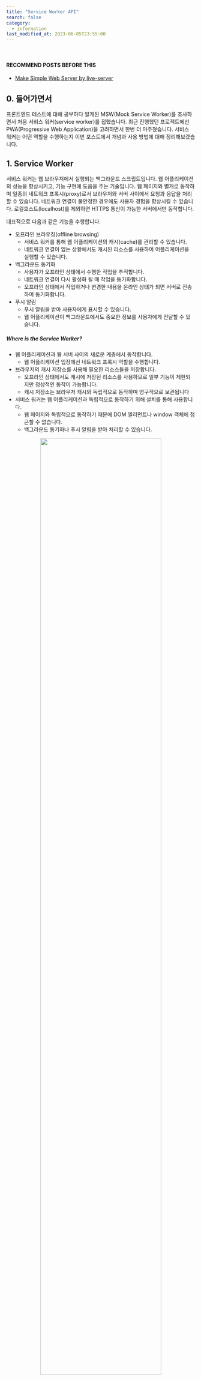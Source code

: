 ```yaml
---
title: "Service Worker API"
search: false
category:
  - information
last_modified_at: 2023-06-05T23:55:00
---
```


<br/>

#### RECOMMEND POSTS BEFORE THIS

* [Make Simple Web Server by live-server][live-server-link]

## 0. 들어가면서

프론트엔드 테스트에 대해 공부하다 알게된 MSW(Mock Service Worker)를 조사하면서 처음 서비스 워커(service worker)를 접했습니다. 
최근 진행했던 프로젝트에선 PWA(Progressive Web Application)을 고려하면서 한번 더 마주쳤습니다. 
서비스 워커는 어떤 역할을 수행하는지 이번 포스트에서 개념과 사용 방법에 대해 정리해보겠습니다. 

## 1. Service Worker

서비스 워커는 웹 브라우저에서 실행되는 백그라운드 스크립트입니다. 
웹 어플리케이션의 성능을 향상시키고, 기능 구현에 도움을 주는 기술입니다. 
웹 페이지와 별개로 동작하며 일종의 네트워크 프록시(proxy)로서 브라우저와 서버 사이에서 요청과 응답을 처리할 수 있습니다. 
네트워크 연결이 불안정한 경우에도 사용자 경험을 향상시킬 수 있습니다. 
로컬호스트(localhost)를 제외하면 HTTPS 통신이 가능한 서버에서만 동작합니다. 

대표적으로 다음과 같은 기능을 수행합니다.

* 오프라인 브라우징(offline browsing)
    * 서비스 워커를 통해 웹 어플리케이션의 캐시(cache)를 관리할 수 있습니다.
    * 네트워크 연결이 없는 상황에서도 캐시된 리소스를 사용하여 어플리케이션을 실행할 수 있습니다.
* 백그라운드 동기화
    * 사용자가 오프라인 상태에서 수행한 작업을 추적합니다.
    * 네트워크 연결이 다시 활성화 될 때 작업을 동기화합니다.
    * 오프라인 상태에서 작업하거나 변경한 내용을 온라인 상태가 되면 서버로 전송하여 동기화합니다.
* 푸시 알림
    * 푸시 알림을 받아 사용자에게 표시할 수 있습니다.
    * 웹 어플리케이션이 백그라운드에서도 중요한 정보를 사용자에게 전달할 수 있습니다.

##### Where is the Service Worker?

* 웹 어플리케이션과 웹 서버 사이의 새로운 계층에서 동작합니다.
    * 웹 어플리케이션 입장에선 네트워크 프록시 역할을 수행합니다.
* 브라우저의 캐시 저장소를 사용해 필요한 리소스들을 저장합니다.
    * 오프라인 상태에서도 캐시에 저장된 리소스를 사용하므로 일부 기능이 제한되지만 정상적인 동작이 가능합니다.
    * 캐시 저장소는 브라우저 캐시와 독립적으로 동작하며 영구적으로 보관됩니다
* 서비스 워커는 웹 어플리케이션과 독립적으로 동작하기 위해 설치를 통해 사용합니다.
    * 웹 페이지와 독립적으로 동작하기 때문에 DOM 엘리먼트나 window 객체에 접근할 수 없습니다. 
    * 백그라운드 동기화나 푸시 알림을 받아 처리할 수 있습니다.

<p align="center">
    <img src="/images/service-worker-api-1.JPG" width="80%" class="image__border">
</p>

## 2. Service Worker Lifecycle and States

서비스 워커는 설치에서 활성화까지 아래와 같은 상태를 거치게 됩니다. 

1. installing
    * `navigator.serviceWorker.register()` 함수 호출에 의해 설치가 시작됩니다.
    * 서비스 워커는 installing 상태가 되며 install 이벤트 콜백 함수가 실행됩니다.
    * 해당 콜백 함수에서 필요한 리소스를 사전에 캐시에 저장하는 등의 작업을 처리합니다.
    * 설치에 실패하는 경우 redundant 상태로 변경됩니다.
1. installed / waiting
    * 서비스 워커 설치가 완료되면 installed 상태가 됩니다.
    * 현재 활성화 된 서비스 워커가 없다면 activating 상태가 됩니다.
    * 현재 활성화 된 서비스 워커가 있다면 waiting 상태가 됩니다.
    * 현재 서비스 워커가 동작 중에 정지되는 것을 방지하고자 제어 중인 모든 웹 어플리케이션이 종료되면 대기 중인 새로운 워커로 변경됩니다.
    * `skipWaiting()` 함수를 통해 대기 상태 없이 즉시 새로운 서비스 워커를 사용할 수도 있습니다.
1. activating
    * 서비스 워커가 활성화되기 전 상태이며 activate 이벤트 콜백 함수가 실행됩니다.
    * HTML 문서가 서비스 워커에 의해 제어되려면 리로드(reload)되어야 하지만, `client.claim()` 함수 호출을 통해 리로드 없이 재정의할 수 있습니다.
1. activated
    * 서비스 워커가 활성화 된 상태이며 이 시점부터 fetch, push, sync 등의 이벤트 콜백을 받아 처리할 수 있습니다.
1. redundant
    * 서비스 워커가 설치 중 실패하거나 새로운 버전으로 교체되면 redundant 상태가 됩니다.
    * redundant 상태의 서비스 워커는 앱에 아무런 영향을 미치지 못 합니다.

<p align="center">
    <img src="/images/service-worker-api-2.JPG" width="80%" class="image__border image__padding">
</p>
<center>https://www.oreilly.com/library/view/building-progressive-web/9781491961643/ch04.html</center>

## 3. Practice

서비스 워커는 이벤트 기반으로 동작합니다. 
이번 포스트에선 간단하게 fetch 이벤트를 통해 이미지를 캐싱하는 예제를 다뤄보겠습니다. 
아래 목록은 서비스 워커에서 다룰 수 있는 이벤트 종류입니다.

* Lifecycle Events
    * install
    * activate
* Legacy Events
    * message
    * messageerror
* Functional Events
    * fetch
    * sync
    * push
    * notificationclick
    * notificationclose
    * canmakepayment
    * paymentrequest

### 3.1. index HTML

* HTML 문서 마지막 부분에서 regsiterServiceWorker 함수를 호출해 서비스 워커를 등록합니다.
    * 서비스 워커는 프로젝트 폴더에 `service-worker.js` 스크립트 파일로 존재합니다.
* 두 개의 버튼이 존재하며 각 버튼은 다음과 같은 동작을 수행합니다.
    * Clear Cache 버튼 - 브라우저 캐시를 삭제합니다.
    * Cat Image 버튼 - 고양이 이미지를 서버로부터 받아서 보여줍니다.

```html
<html lang="en">

<head>
    <meta charset="UTF-8">
    <meta http-equiv="X-UA-Compatible" content="IE=edge">
    <meta name="viewport" content="width=device-width, initial-scale=1.0">
    <link rel="stylesheet" href="./style.css">
    <title>Document</title>
</head>

<body>
    <main>
        <div class="image">
            <img id="cat-image" src="https://cdn2.thecatapi.com/images/3k0.jpg" alt="cat">
        </div>
        <div class="buttons">
            <button onclick="clearCache()">Clear Cache</button>
            <button onclick="fetchCat()">Cat Image</button>
        </div>
    </main>
</body>

<script>
    function regsiterServiceWorker() {
        if ('serviceWorker' in navigator) {
            navigator.serviceWorker
                .register('./service-worker.js')
                .then(function (registration) {
                    if (registration.active && !navigator.serviceWorker.controller) {
                        window.location.reload();
                    }
                    console.log('register service worker - ', serviceWorker);
                });
        }
    }

    function clearCache() {
        if ('caches' in window) {
            return caches.keys()
                .then(function (keyList) {
                    console.log(keyList)
                    return Promise.all(keyList.map(function (key) {
                        return caches.delete(key);
                    }));
                })
        }
        return Promise.resolve();
    }

    function fetchCat() {
        fetch('https://api.thecatapi.com/v1/images/search?limit=1')
            .then(response => response.json())
            .then(data => {
                const catImage = document.querySelector("#cat-image");
                catImage.src = data[0].url;
            })
            .catch(error => console.log(error));
    }

    regsiterServiceWorker();
</script>

</html>
```

### 3.2. service-worker Script

서비스 워커에서 다음과 같은 이벤트를 처리합니다.

* install event
    * 서비스 워커를 설치 완료 전에 로그를 출력합니다.
* activate event
    * 서비스 워커가 활성화 상태 전에 로그를 출력합니다.
    * clients.claim() 함수를 호출하여 리로드 없이 서비스 워커를 활성화합니다.
* fetch event
    * 네트워크 요청 이벤트를 처리합니다.
    * 캐시에 데이터가 존재하면 이를 반환합니다.
    * 캐시에 데이터가 존재하지 않으면 서버에 요청 후 응답을 캐시에 저장하고 이를 반환합니다.

```js
self.addEventListener('install', event => {
    console.log('[Service Worker] install');
});

self.addEventListener('activate', event => {
    console.log('[Service Worker] activate');
    clients.claim();
});

self.addEventListener('fetch', fetchHandler);

function fetchHandler(event) {
    const { request } = event;
    console.log("[Service Worker] fetch ", request);
    event.respondWith(
        caches.match(request)
            .then(response => {
                return response || fetchAndCaching(request);
            })
    );
}

function fetchAndCaching(request) {
    return fetch(request)
        .then(response =>
            caches.open('my-cache')
                .then(cache => {
                    cache.put(request, response.clone());
                    return response;
                })
                .catch(error => console.log(error))
        );
}
```

### 3.3. Run Web Server

* [live-server][live-server-link] 명령어를 통해 로컬 머신에서 간단하게 웹 서버를 실행합니다.

```
$ live-server             

Serving "/Users/junhyunk/Desktop/2023-06-05-service-worker-api" at http://127.0.0.1:8080
Ready for changes
GET /favicon.ico 404 1.793 ms - 150
```

##### Result of Practice

* 등록된 서비스 워커 정보는 `개발자 도구(F12) > 애플리케이션 > Service Workers`에서 확인할 수 있습니다.
* 사용 중인 캐시 정보는 `개발자 도구 > 애플리케이션 > 캐시 저장공간`에서 확인할 수 있습니다.
* Cat Image 버튼 클릭
    * fetch 함수를 통해 API 요청 시 고양이 이미지 리소스 주소가 담긴 JSON 응답을 받습니다.
    * 요청 정보를 키로 JSON 응답 캐시에 저장합니다.
    * img 엘리먼트의 src 속성을 변경하면 새로운 이미지를 다운로드 받습니다.
        * 네트워크를 통해 이미지를 다운로드 받을 때도 서비스 워커의 fetch 이벤트 콜백 함수가 실행됩니다. 
    * 요청 정보를 키로 다운로드 받은 이미지를 캐시에 저장합니다.
    * 캐시된 데이터가 있으므로 다시 버튼을 누르면 이미지 변경이 발생하지 않습니다.
* Clear Cache 버튼 클릭
    * 캐시에 저장된 데이터를 모두 삭제합니다.
    * 저장된 데이터가 삭제된 후 Cat Image 버튼을 누르면 이미지가 변경됩니다.
    * 이후에 Cat Image 버튼을 누르면 캐시된 데이터에 의해 이미지 변경이 발생하지 않습니다.

<p align="center">
    <img src="/images/service-worker-api-3.gif" width="100%" class="image__border">
</p>

#### TEST CODE REPOSITORY

* <https://github.com/Junhyunny/blog-in-action/tree/master/2023-06-05-service-worker-api>

#### REFERENCE

* <https://developer.mozilla.org/en-US/docs/Web/API/Service_Worker_API>
* <https://developer.mozilla.org/en-US/docs/Web/API/Service_Worker_API/Using_Service_Workers>
* <https://developer.mozilla.org/en-US/docs/Web/API/Cache>
* <https://web.dev/service-worker-lifecycle/>
* <https://www.w3.org/TR/service-workers/#execution-context-events>
* <https://www.oreilly.com/library/view/building-progressive-web/9781491961643/ch04.html>
* <https://fe-developers.kakaoent.com/2022/221208-service-worker/>
* <https://jdh5202.tistory.com/817>
* <https://so-so.dev/web/service-worker/>
* <https://www.happykoo.net/@happykoo/posts/176>
* <https://www.happykoo.net/@happykoo/posts/178>
* <https://github.com/lukejacksonn/servor/issues/30>
* <https://stackoverflow.com/questions/33704791/how-do-i-uninstall-a-service-worker>
* <https://stackoverflow.com/questions/70331036/why-service-workers-fetch-event-handler-not-being-called-but-still-worked>
* <https://stackoverflow.com/questions/51597231/register-service-worker-after-hard-refresh/66816077#66816077>
* <https://www.youtube.com/watch?v=jVfXiv03y5c>

[live-server-link]: https://junhyunny.github.io/information/live-server/